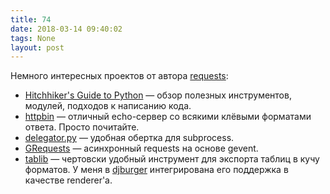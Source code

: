 ```yaml
---
title: 74
date: 2018-03-14 09:40:02
tags: None
layout: post
---
```


Немного интересных проектов от автора [requests](https://github.com/requests/requests):

- [Hitchhiker's Guide to Python](http://docs.python-guide.org/en/latest/) — обзор полезных инструментов, модулей, подходов к написанию кода.
- [httpbin](http://httpbin.org/) — отличный echo-сервер со всякими клёвыми форматами ответа. Просто почитайте.
- [delegator.py](https://github.com/kennethreitz/delegator.py) — удобная обертка для subprocess.
- [GRequests](https://github.com/kennethreitz/grequests) — асинхронный requests на основе gevent.
- [tablib](https://github.com/kennethreitz/tablib) — чертовски удобный инструмент для экспорта таблиц в кучу форматов. У меня в [djburger](https://github.com/orsinium/djburger) интегрирована его поддержка в качестве renderer'а.

